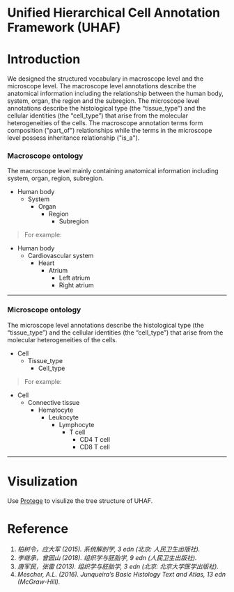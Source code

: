 **U**nified **H**ierarchical Cell **A**nnotation **F**ramework (UHAF)
========

# Introduction

We designed the structured vocabulary in macroscope level and the microscope level. The macroscope level annotations describe the anatomical information including the relationship between the human body, system, organ, the region and the subregion. The microscope level annotations describe the histological type (the “tissue_type”) and the cellular identities (the “cell_type”) that arise from the molecular heterogeneities of the cells. The macroscope annotation terms form composition ("part_of") relationships while the terms in the microscope level possess inheritance relationship ("is_a"). 


### Macroscope ontology

The macroscope level mainly containing anatomical information including system, organ, region, subregion.
- Human body
  - System
    - Organ
      - Region
        - Subregion 
> For example:
- Human body
  - Cardiovascular system
    - Heart
      - Atrium
        - Left atrium
        - Right atrium
-------


### Microscope ontology

The microscope level annotations describe the histological type (the “tissue_type”) and the cellular identities (the “cell_type”) that arise from the molecular heterogeneities of the cells.
- Cell
  - Tissue_type
    - Cell_type
> For example:
- Cell
  - Connective tissue
    - Hematocyte
      - Leukocyte
        - Lymphocyte
           - T cell
             - CD4 T cell
             - CD8 T cell
-------


# Visulization

Use [Protege](https://protege.stanford.edu/) to visulize the tree structure of UHAF.


# Reference

1. *柏树令，应大军 (2015). 系统解剖学, 3 edn (北京: 人民卫生出版社).*
2. *李继承，曾园山 (2018). 组织学与胚胎学, 9 edn (人民卫生出版社).*
3. *唐军民，张雷 (2013). 组织学与胚胎学, 3 edn (北京: 北京大学医学出版社).*
4. *Mescher, A.L. (2016). Junqueira’s Basic Histology Text and Atlas, 13 edn (McGraw-Hill).*

